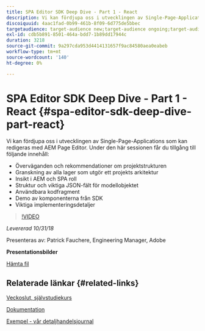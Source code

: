 ```yaml
---
title: SPA Editor SDK Deep Dive - Part 1 - React
description: Vi kan fördjupa oss i utvecklingen av Single-Page-Applications som kan redigeras med AEM Page Editor.
discoiquuid: 4aac1fad-0b99-461b-8f09-6d775de5bbec
targetaudience: target-audience new;target-audience ongoing;target-audience upgrader
exl-id: cdb5b891-8501-464a-bdd7-1b89dd17944c
duration: 3218
source-git-commit: 9a297cda953d4414131657f9ac84580aea0eabeb
workflow-type: tm+mt
source-wordcount: '140'
ht-degree: 0%

---
```


# SPA Editor SDK Deep Dive - Part 1 - React {#spa-editor-sdk-deep-dive-part-react}

Vi kan fördjupa oss i utvecklingen av Single-Page-Applications som kan redigeras med AEM Page Editor. Under den här sessionen får du tillgång till följande innehåll:

* Överväganden och rekommendationer om projektstrukturen
* Granskning av alla lager som utgör ett projekts arkitektur
* Insikt i AEM och SPA roll
* Struktur och viktiga JSON-fält för modellobjektet
* Användbara kodfragment
* Demo av komponenterna från SDK
* Viktiga implementeringsdetaljer

>[!VIDEO](https://video.tv.adobe.com/v/25194/?quality=9)

*Levererad 10/31/18*

Presenteras av: Patrick Fauchere, Engineering Manager, Adobe

**Presentationsbilder**

[Hämta fil](assets/aem-gems-spa-editordeepdive-react-10312018.pdf)

## Relaterade länkar {#related-links}

[Veckoslut, självstudiekurs](https://experienceleague.adobe.com/docs/experience-manager-learn/getting-started-wknd-tutorial-develop/overview.html)

[Dokumentation](https://helpx.adobe.com/experience-manager/6-4/sites/developing/using/spa-overview.html)

[Exempel - vår detaljhandelsjournal](https://github.com/adobe/aem-sample-we-retail-journal)

<!--
[Get back to the Overview](https://helpx.adobe.com/experience-manager/kt/eseminars/gems/aem-index.html)
-->
